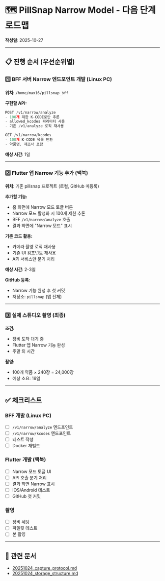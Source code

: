 # 🗺️ PillSnap Narrow Model - 다음 단계 로드맵

**작성일**: 2025-10-27

---

## 📋 진행 순서 (우선순위별)

### 1️⃣ **BFF 서버 Narrow 엔드포인트 개발** (Linux PC)

**위치**: `/home/max16/pillsnap_bff`

**구현할 API:**

```python
POST /v1/narrow/analyze
- 100개 제한 K-CODE로만 추론
- allowed_kcodes 파라미터 사용
- 기존 /v1/analyze 로직 재사용

GET /v1/narrow/kcodes
- 100개 K-CODE 목록 반환
- 약품명, 제조사 포함
```

**예상 시간**: 1일

---

### 2️⃣ **Flutter 앱 Narrow 기능 추가** (맥북)

**위치**: 기존 pillsnap 프로젝트 (로컬, GitHub 미등록)

**추가할 기능:**
- 홈 화면에 Narrow 모드 토글 버튼
- Narrow 모드 활성화 시 100개 제한 추론
- BFF `/v1/narrow/analyze` 호출
- 결과 화면에 "Narrow 모드" 표시

**기존 코드 활용:**
- 카메라 촬영 로직 재사용
- 기존 UI 컴포넌트 재사용
- API 서비스만 분기 처리

**예상 시간**: 2-3일

**GitHub 등록:**
- Narrow 기능 완성 후 첫 커밋
- 저장소: `pillsnap` (앱 전체)

---

### 3️⃣ **실제 스튜디오 촬영** (최종)

**조건:**
- 장비 도착 대기 중
- Flutter 앱 Narrow 기능 완성
- 주말 외 시간

**촬영:**
- 100개 약품 × 240장 = 24,000장
- 예상 소요: 16일

---

## ✅ 체크리스트

### BFF 개발 (Linux PC)
- [ ] `/v1/narrow/analyze` 엔드포인트
- [ ] `/v1/narrow/kcodes` 엔드포인트
- [ ] 테스트 작성
- [ ] Docker 재빌드

### Flutter 개발 (맥북)
- [ ] Narrow 모드 토글 UI
- [ ] API 호출 분기 처리
- [ ] 결과 화면 Narrow 표시
- [ ] iOS/Android 테스트
- [ ] GitHub 첫 커밋

### 촬영
- [ ] 장비 세팅
- [ ] 파일럿 테스트
- [ ] 본 촬영

---

## 🔗 관련 문서
- [20251024_capture_protocol.md](./20251024_capture_protocol.md)
- [20251024_storage_structure.md](./20251024_storage_structure.md)

